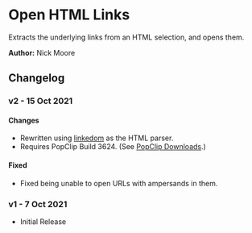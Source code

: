 # Open HTML Links

Extracts the underlying links from an HTML selection, and opens them.

**Author:** Nick Moore

## Changelog

### v2 - 15 Oct 2021

#### Changes

- Rewritten using [linkedom](https://www.npmjs.com/package/linkedom) as the HTML parser.
- Requires PopClip Build 3624. (See [PopClip Downloads](https://pilotmoon.com/popclip/download).)

#### Fixed

- Fixed being unable to open URLs with ampersands in them.

### v1 - 7 Oct 2021

- Initial Release